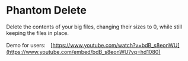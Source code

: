 # Phantom Delete

Delete the contents of your big files, changing their sizes to 0, while still keeping the files in place.

Demo for users:　[https://www.youtube.com/watch?v=bdB_s8eonWU](https://www.youtube.com/embed/bdB_s8eonWU?vq=hd1080)
